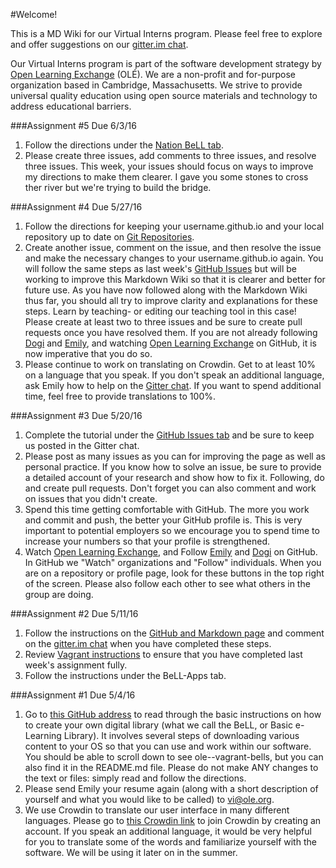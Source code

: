 #Welcome! 

This is a MD Wiki for our Virtual Interns program. Please feel free to explore and offer suggestions on our [gitter.im chat](https://gitter.im/open-learning-exchange/chat). 

Our Virtual Interns program is part of the software development strategy by [Open Learning Exchange](http://www.ole.org/) (OLÉ). We are a non-profit and for-purpose organization based in Cambridge, Massachusetts. We strive to provide universal quality education using open source materials and technology to address educational barriers.

###Assignment #5
Due 6/3/16
1. Follow the directions under the [Nation BeLL tab](pages/nation.md). 
2. Please create three issues, add comments to three issues, and resolve three issues. This week, your issues should focus on ways to improve my directions to make them clearer. I gave you some stones to cross ther river but we're trying to build the bridge. 

###Assignment #4
Due 5/27/16
1. Follow the directions for keeping your username.github.io and your local repository up to date on [Git Repositories](pages/gitandrepositories.md).
2. Create another issue, comment on the issue, and then resolve the issue and make the necessary changes to your username.github.io again. You will follow the same steps as last week's [GitHub Issues](pages/githubissues.md) but will be working to improve this Markdown Wiki so that it is clearer and better for future use. As you have now followed along with the Markdown Wiki thus far, you should all try to improve clarity and explanations for these steps. Learn by teaching- or editing our teaching tool in this case! Please create at least two to three issues and be sure to create pull requests once you have resolved them. If you are not already following [Dogi](https://github.com/dogi) and [Emily](https://github.com/EmilyLarkin), and watching [Open Learning Exchange](https://github.com/open-learning-exchange/open-learning-exchange.github.io) on GitHub, it is now imperative that you do so.
3. Please continue to work on translating on Crowdin. Get to at least 10% on a language that you speak. If you don't speak an additional language, ask Emily how to help on the [Gitter chat](https://gitter.im/open-learning-exchange/chat). If you want to spend additional time, feel free to provide translations to 100%.

###Assignment #3
Due 5/20/16
1. Complete the tutorial under the [GitHub Issues tab](pages/githubissues.md) and be sure to keep us posted in the Gitter chat.
2. Please post as many issues as you can for improving the page as well as personal practice. If you know how to solve an issue, be sure to provide a detailed account of your research and show how to fix it. Following, do and create pull requests. Don't forget you can also comment and work on issues that you didn't create.
3. Spend this time getting comfortable with GitHub. The more you work and commit and push, the better your GitHub profile is. This is very important to potential employers so we encourage you to spend time to increase your numbers so that your profile is strengthened.
4. Watch [Open Learning Exchange](https://github.com/open-learning-exchange/open-learning-exchange.github.io), and Follow [Emily](https://github.com/EmilyLarkin) and [Dogi](https://github.com/dogi) on GitHub. In GitHub we "Watch" organizations and "Follow" individuals.  When you are on a repository or profile page, look for these buttons in the top right of the screen. Please also follow each other to see what others in the group are doing.

###Assignment #2
Due 5/11/16
1. Follow the instructions on the [GitHub and Markdown page](pages/githubandmarkdown.md) and comment on the [gitter.im chat](https://gitter.im/open-learning-exchange/chat) when you have completed these steps.
2. Review [Vagrant instructions](pages/vagrant.md) to ensure that you have completed last week's assignment fully. 
3. Follow the instructions under the BeLL-Apps tab. 

###Assignment #1
Due 5/4/16
1. Go to [this GitHub address](https://github.com/dogi/ole--vagrant-bells) to read through the basic instructions on how to create your own digital library (what we call the BeLL, or Basic e-Learning Library). It involves several steps of downloading various content to your OS so that you can use and work within our software. You should be able to scroll down to see ole--vagrant-bells, but you can also find it in the README.md file. Please do not make ANY changes to the text or files: simply read and follow the directions.
2. Please send Emily your resume again (along with a short description of yourself and what you would like to be called) to vi@ole.org. 
3. We use Crowdin to translate our user interface in many different languages. Please go to [this Crowdin link](https://crowdin.com/project/open-learning-exchange/invite) to join Crowdin by creating an account. If you speak an additional language, it would be very helpful for you to translate some of the words and familiarize yourself with the software. We will be using it later on in the summer.
